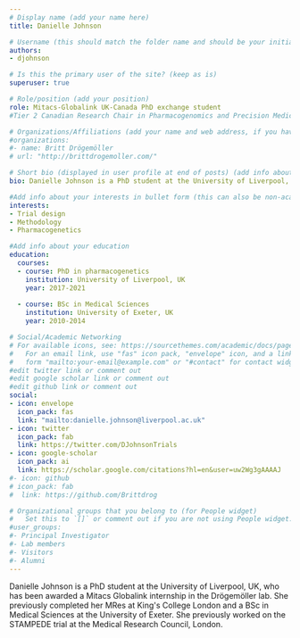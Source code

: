 ```yaml
---
# Display name (add your name here)
title: Danielle Johnson

# Username (this should match the folder name and should be your initial and surname)
authors:
- djohnson

# Is this the primary user of the site? (keep as is)
superuser: true

# Role/position (add your position)
role: Mitacs-Globalink UK-Canada PhD exchange student
#Tier 2 Canadian Research Chair in Pharmacogenomics and Precision Medicine

# Organizations/Affiliations (add your name and web address, if you have one)
#organizations:
#- name: Britt Drögemöller
# url: "http://brittdrogemoller.com/"

# Short bio (displayed in user profile at end of posts) (add info about yourself)
bio: Danielle Johnson is a PhD student at the University of Liverpool, UK, who has been awarded a Mitacs Globalink internship in the Drögemöller lab.

#Add info about your interests in bullet form (this can also be non-academic) 
interests:
- Trial design
- Methodology
- Pharmacogenetics

#Add info about your education 
education:
  courses:
  - course: PhD in pharmacogenetics
    institution: University of Liverpool, UK
    year: 2017-2021
  
  - course: BSc in Medical Sciences
    institution: University of Exeter, UK
    year: 2010-2014

# Social/Academic Networking
# For available icons, see: https://sourcethemes.com/academic/docs/page-builder/#icons
#   For an email link, use "fas" icon pack, "envelope" icon, and a link in the
#   form "mailto:your-email@example.com" or "#contact" for contact widget.
#edit twitter link or comment out
#edit google scholar link or comment out
#edit github link or comment out
social:
- icon: envelope
  icon_pack: fas
  link: "mailto:danielle.johnson@liverpool.ac.uk"
- icon: twitter
  icon_pack: fab
  link: https://twitter.com/DJohnsonTrials
- icon: google-scholar
  icon_pack: ai
  link: https://scholar.google.com/citations?hl=en&user=uw2Wg3gAAAAJ
#- icon: github
# icon_pack: fab
#  link: https://github.com/Brittdrog

# Organizational groups that you belong to (for People widget)
#   Set this to `[]` or comment out if you are not using People widget.
#user_groups:
#- Principal Investigator
#- Lab members
#- Visitors
#- Alumni
---
```


Danielle Johnson is a PhD student at the University of Liverpool, UK, who has been awarded a Mitacs Globalink internship in the Drögemöller lab. She previously completed her MRes at King's College London and a BSc in Medical Sciences at the University of Exeter. She previously worked on the STAMPEDE trial at the Medical Research Council, London.
